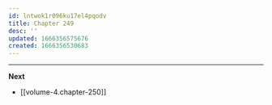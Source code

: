 ```yaml
---
id: lntwok1r096ku17el4pqodv
title: Chapter 249
desc: ''
updated: 1666356575676
created: 1666356530683
---
```




____

**Next**
* [[volume-4.chapter-250]]